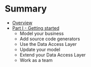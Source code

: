 # Summary

* [Overview](README.md)
* [Part I - Getting started](getting-started.md)
   * Model your business
   * Add source code generators
   * Use the Data Access Layer
   * Update your model
   * Extend your Data Access Layer
   * Work as a team

